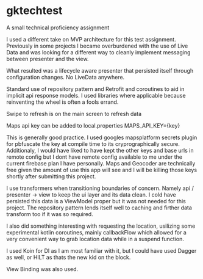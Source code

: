 # gktechtest
A small technical proficiency assignment

I used a different take on MVP architecture for this test assignment. 
Previously in some projects I became overburdened with the use of Live Data and was looking for a different way to cleanly implement messaging between presenter and the view.

What resulted was a lifecycle aware presenter that persisted itself through configuration changes.
No LiveData anywhere. 

Standard use of repository pattern and Retrofit and coroutines to aid in implicit api response models.
I used libraries where applicable because reinventing the wheel is often a fools errand. 

Swipe to refresh is on the main screen to refresh data

Maps api key can be added to local.properties
MAPS_API_KEY={key}

This is generally good practice. I used googles mapsplatform secrets plugin for pbfuscate the key at compile time to its cryprographically secure.
Additionaly, I would have liked to have kept the other keys and base urls in remote config but I dont have remote config available to me under the current firebase plan I have personally. 
Maps and Geocoder are technically free given the amount of use this app will see and I will be killing those keys shortly after submitting this project.

I use transformers when transitioning boundaries of concern. Namely api / presenter -> view to keep the ui layer and its data clean. I cold have persisted this data is a ViewModel proper but it was not needed for this project. 
The repository pattern lends itself well to caching and firther data transform too if it was so required. 

I also did something interesting with requesting the location, usilizing some experimental kotlin coroutines, mainly callbackFlow which allowed for a very convenient way to grab location data while in a suspend function.

I used Koin for DI as I am most familiar with it, but I could have used Dagger as well, or HILT as thats the new kid on the block. 

View Binding was also used.
